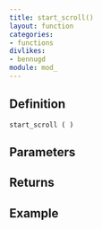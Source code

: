 ```yaml
---
title: start_scroll()
layout: function
categories:
- functions
divlikes:
- bennugd
module: mod_
---
```


## Definition

    start_scroll ( )

## Parameters

## Returns

## Example
